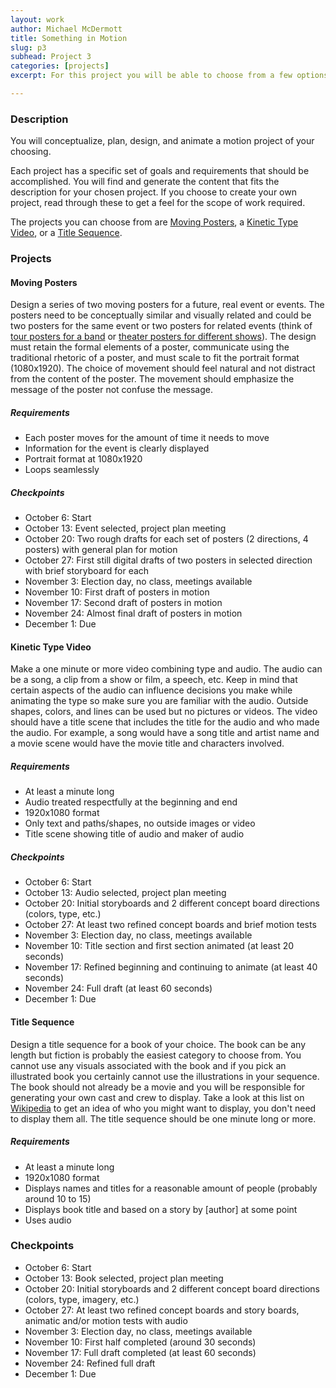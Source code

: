 ```yaml
---
layout: work
author: Michael McDermott
title: Something in Motion
slug: p3
subhead: Project 3
categories: [projects]
excerpt: For this project you will be able to choose from a few options below or create your own project. If generating your own project you need to make sure to create a schedule and similar outcomes to the projects listed below.

---
```


### Description
You will conceptualize, plan, design, and animate a motion project of your choosing.

Each project has a specific set of goals and requirements that should be accomplished. You will find and  generate the content that fits the description for your chosen project. If you choose to create your own project, read through these to get a feel for the scope of work required.

The projects you can choose from are <a href="#poster">Moving Posters</a>, a <a href="#kinetic">Kinetic Type Video</a>, or a <a href="#title">Title Sequence</a>.

### Projects
#### <span id="poster">Moving Posters</span>
Design a series of two moving posters for a future, real event or events. The posters need to be conceptually similar and visually related and could be two posters for the same event or two posters for related events (think of [tour posters for a band](http://bradvetterdesign.com/shawn-mendes) or [theater posters for different shows](https://sta100.imgix.net/the-public-theater-2018-19/Screen-Shot-2018-09-13-at-11.02.09-AM.png?fit=clip&ixlib=php-1.1.0&q=80&w=1600&s=8e799c55230f434e64aa4aa3559dbb5a)). The design must retain the formal elements of a poster, communicate using the traditional rhetoric of a poster, and must scale to fit the portrait format (1080x1920). The choice of movement should feel natural and not distract from the content of the poster. The movement should emphasize the message of the poster not confuse the message.

##### Requirements
* Each poster moves for the amount of time it needs to move
* Information for the event is clearly displayed
* Portrait format at 1080x1920
* Loops seamlessly

##### Checkpoints
* October 6: Start
* October 13: Event selected, project plan meeting
* October 20: Two rough drafts for each set of posters (2 directions, 4 posters) with general plan for motion
* October 27: First still digital drafts of two posters in selected direction with brief storyboard for each
* November 3: Election day, no class, meetings available
* November 10: First draft of posters in motion
* November 17: Second draft of posters in motion
* November 24: Almost final draft of posters in motion
* December 1: Due

#### <span id="kinetic">Kinetic Type Video</span>
Make a one minute or more video combining type and audio. The audio can be a song, a clip from a show or film, a speech, etc. Keep in mind that certain aspects of the audio can influence decisions you make while animating the type so make sure you are familiar with the audio. Outside shapes, colors, and lines can be used but no pictures or videos. The video should have a title scene that includes the title for the audio and who made the audio. For example, a song would have a song title and artist name and a movie scene would have the movie title and characters involved.

##### Requirements
* At least a minute long
* Audio treated respectfully at the beginning and end
* 1920x1080 format
* Only text and paths/shapes, no outside images or video
* Title scene showing title of audio and maker of audio

##### Checkpoints
* October 6: Start
* October 13: Audio selected, project plan meeting
* October 20: Initial storyboards and 2 different concept board directions (colors, type, etc.)
* October 27: At least two refined concept boards and brief motion tests
* November 3: Election day, no class, meetings available
* November 10: Title section and first section animated (at least 20 seconds)
* November 17: Refined beginning and continuing to animate (at least 40 seconds)
* November 24: Full draft (at least 60 seconds)
* December 1: Due

#### <span id="title">Title Sequence</span>
Design a title sequence for a book of your choice. The book can be any length but fiction is probably the easiest category to choose from. You cannot use any visuals associated with the book and if you pick an illustrated book you certainly cannot use the illustrations in your sequence. The book should not already be a movie and you will be responsible for generating your own cast and crew to display. Take a look at this list on [Wikipedia](https://en.wikipedia.org/wiki/Opening_credits#Common_opening_credits_order) to get an idea of who you might want to display, you don't need to display them all. The title sequence should be one minute long or more.

##### Requirements
* At least a minute long
* 1920x1080 format
* Displays names and titles for a reasonable amount of people (probably around 10 to 15)
* Displays book title and based on a story by [author] at some point
* Uses audio

### Checkpoints
* October 6: Start
* October 13: Book selected, project plan meeting
* October 20: Initial storyboards and 2 different concept board directions (colors, type, imagery, etc.)
* October 27: At least two refined concept boards and story boards, animatic and/or motion tests with audio
* November 3: Election day, no class, meetings available
* November 10: First half completed (around 30 seconds)
* November 17: Full draft completed (at least 60 seconds)
* November 24: Refined full draft
* December 1: Due
